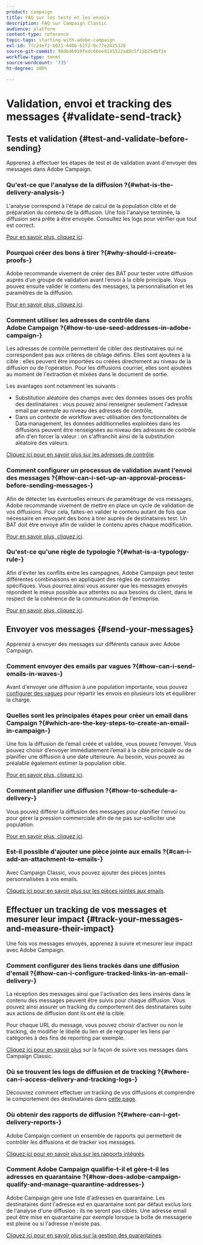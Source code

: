 ```yaml
---
product: campaign
title: FAQ sur les tests et les envois
description: FAQ sur Campaign Classic
audience: platform
content-type: reference
topic-tags: starting-with-adobe-campaign
exl-id: 7fc24ef2-b021-440b-b1f2-8c77e2425328
source-git-commit: 98d646919fedc66ee9145522ad0c5f15b25dbf2e
workflow-type: tm+mt
source-wordcount: '735'
ht-degree: 100%

---
```


# Validation, envoi et tracking des messages {#validate-send-track}

## Tests et validation {#test-and-validate-before-sending}

Apprenez à effectuer les étapes de test et de validation avant d&#39;envoyer des messages dans Adobe Campaign.

### Qu&#39;est-ce que l&#39;analyse de la diffusion ?{#what-is-the-delivery-analysis-}

L&#39;analyse correspond à l&#39;étape de calcul de la population cible et de préparation du contenu de la diffusion. Une fois l&#39;analyse terminée, la diffusion sera prête à être envoyée. Consultez les logs pour vérifier que tout est correct.

[Pour en savoir plus, cliquez ici](../../delivery/using/steps-validating-the-delivery.md).

### Pourquoi créer des bons à tirer ?{#why-should-i-create-proofs-}

Adobe recommande vivement de créer des BAT pour tester votre diffusion auprès d’un groupe de validation avant l’envoi à la cible principale. Vous pouvez ensuite valider le contenu des messages, la personnalisation et les paramètres de la diffusion.

[Pour en savoir plus, cliquez ici](../../delivery/using/steps-validating-the-delivery.md#sending-a-proof).

### Comment utiliser les adresses de contrôle dans Adobe Campaign ?{#how-to-use-seed-addresses-in-adobe-campaign-}

Les adresses de contrôle permettent de cibler des destinataires qui ne correspondent pas aux critères de ciblage définis. Elles sont ajoutées à la cible : elles peuvent être importées ou créées directement au niveau de la diffusion ou de l&#39;opération. Pour les diffusions courrier, elles sont ajoutées au moment de l&#39;extraction et mixées dans le document de sortie.

Les avantages sont notamment les suivants :

* Substitution aléatoire des champs avec des données issues des profils des destinataires : vous pouvez ainsi renseigner seulement l&#39;adresse email par exemple au niveau des adresses de contrôle,
* Dans un contexte de workflow avec utilisation des fonctionnalités de Data management, les données additionnelles exploitées dans les diffusions peuvent être renseignées au niveau des adresses de contrôle afin d&#39;en forcer la valeur : on s&#39;affranchit ainsi de la substitution aléatoire des valeurs.

[Cliquez ici pour en savoir plus sur les adresses de contrôle](../../delivery/using/about-seed-addresses.md).

### Comment configurer un processus de validation avant l&#39;envoi des messages ?{#how-can-i-set-up-an-approval-process-before-sending-messages-}

Afin de détecter les éventuelles erreurs de paramétrage de vos messages, Adobe recommande vivement de mettre en place un cycle de validation de vos diffusions. Pour cela, faites-en valider le contenu autant de fois que nécessaire en envoyant des bons à tirer auprès de destinataires test. Un BAT doit être envoyé afin de valider le contenu après chaque modification.

[Pour en savoir plus, cliquez ici](../../delivery/using/steps-validating-the-delivery.md#sending-a-proof).

### Qu&#39;est-ce qu&#39;une règle de typologie ?{#what-is-a-typology-rule-}

Afin d&#39;éviter les conflits entre les campagnes, Adobe Campaign peut tester différentes combinaisons en appliquant des règles de contraintes spécifiques. Vous pourrez ainsi vous assurer que les messages envoyés répondent le mieux possible aux attentes ou aux besoins du client, dans le respect de la cohérence de la communication de l&#39;entreprise.

[Pour en savoir plus, cliquez ici](../../campaign/using/about-campaign-typologies.md).

## Envoyer vos messages {#send-your-messages}

Apprenez à envoyer des messages sur différents canaux avec Adobe Campaign.

### Comment envoyer des emails par vagues ?{#how-can-i-send-emails-in-waves-}

Avant d&#39;envoyer une diffusion à une population importante, vous pouvez [configurer des vagues](../../delivery/using/steps-sending-the-delivery.md#sending-using-multiple-waves) pour répartir les envois en plusieurs lots et équilibrer la charge.

### Quelles sont les principales étapes pour créer un email dans Campaign ?{#which-are-the-key-steps-to-create-an-email-in-campaign-}

Une fois la diffusion de l’email créée et validée, vous pouvez l’envoyer. Vous pouvez choisir d’envoyer immédiatement l’email à la cible principale ou de planifier une diffusion à une date ultérieure. Au besoin, vous pouvez au préalable également estimer la population cible.

[Pour en savoir plus, cliquez ici](../../delivery/using/steps-validating-the-delivery.md#sending-a-proof).

### Comment planifier une diffusion ?{#how-to-schedule-a-delivery-}

Vous pouvez différer la diffusion des messages pour planifier l&#39;envoi ou pour gérer la pression commerciale afin de ne pas sur-solliciter une population.

[Pour en savoir plus, cliquez ici](../../delivery/using/steps-sending-the-delivery.md#scheduling-the-delivery-sending).

### Est-il possible d&#39;ajouter une pièce jointe aux emails ?{#can-i-add-an-attachment-to-emails-}

Avec Campaign Classic, vous pouvez ajouter des pièces jointes personnalisées à vos emails.

[Cliquez ici pour en savoir plus sur les pièces jointes aux emails](../../delivery/using/attaching-files.md).

## Effectuer un tracking de vos messages et mesurer leur impact {#track-your-messages-and-measure-their-impact}

Une fois vos messages envoyés, apprenez à suivre et mesurer leur impact avec Adobe Campaign.

### Comment configurer des liens trackés dans une diffusion d&#39;email ?{#how-can-i-configure-tracked-links-in-an-email-delivery-}

La réception des messages ainsi que l&#39;activation des liens insérés dans le contenu des messages peuvent être suivis pour chaque diffusion. Vous pouvez ainsi assurer un tracking du comportement des destinataires suite aux actions de diffusion dont ils ont été la cible.

Pour chaque URL du message, vous pouvez choisir d&#39;activer ou non le tracking, de modifier le libellé du lien et de regrouper les liens par catégories à des fins de reporting par exemple.

[Cliquez ici pour en savoir plus](../../delivery/using/about-message-tracking.md) sur la façon de suivre vos messages dans Campaign Classic.

### Où se trouvent les logs de diffusion et de tracking ?{#where-can-i-access-delivery-and-tracking-logs-}

Découvrez comment effectuer un tracking de vos diffusions et comprendre le comportement des destinataires dans [cette page](../../delivery/using/delivery-dashboard.md).

### Où obtenir des rapports de diffusion ?{#where-can-i-get-delivery-reports-}

Adobe Campaign contient un ensemble de rapports qui permettent de contrôler les diffusions et de tracker vos messages.

[Cliquez ici pour en savoir plus sur les rapports intégrés](../../reporting/using/delivery-reports.md).

### Comment Adobe Campaign qualifie-t-il et gère-t-il les adresses en quarantaine ?{#how-does-adobe-campaign-qualify-and-manage-quarantine-addresses-}

Adobe Campaign gère une liste d&#39;adresses en quarantaine. Les destinataires dont l&#39;adresse est en quarantaine sont par défaut exclus lors de l&#39;analyse d&#39;une diffusion : ils ne seront pas ciblés. Une adresse email peut être mise en quarantaine par exemple lorsque la boîte de messagerie est pleine ou si l&#39;adresse n&#39;existe pas.

[Cliquez ici pour en savoir plus sur la gestion des quarantaines](../../delivery/using/understanding-quarantine-management.md).
